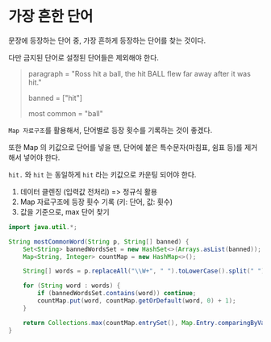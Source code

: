 # 가장 흔한 단어

문장에 등장하는 단어 중, 가장 흔하게 등장하는 단어를 찾는 것이다.

다만 금지된 단어로 설정된 단어들은 제외해야 한다.

> paragraph = "Ross hit a ball, the hit BALL flew far away after it was hit."
> 
> banned = ["hit"]
> 
> most common = "ball"

`Map 자료구조`를 활용해서, 단어별로 등장 횟수를 기록하는 것이 좋겠다.

또한 Map 의 키값으로 단어를 넣을 땐, 단어에 붙은 특수문자(마침표, 쉼표 등)를 제거해서 넣어야 한다.

`hit.` 와 `hit` 는 동일하게 `hit` 라는 키값으로 카운팅 되어야 한다.

1. 데이터 클렌징 (입력값 전처리) => 정규식 활용
2. Map 자료구조에 등장 횟수 기록 (키: 단어, 값: 횟수)
3. 값을 기준으로, max 단어 찾기

```java
import java.util.*;

String mostCommonWord(String p, String[] banned) {
    Set<String> bannedWordsSet = new HashSet<>(Arrays.asList(banned));
    Map<String, Integer> countMap = new HashMap<>();

    String[] words = p.replaceAll("\\W+", " ").toLowerCase().split(" ");

    for (String word : words) {
        if (bannedWordsSet.contains(word)) continue;
        countMap.put(word, countMap.getOrDefault(word, 0) + 1);
    }

    return Collections.max(countMap.entrySet(), Map.Entry.comparingByValue()).getKey();
}
```
